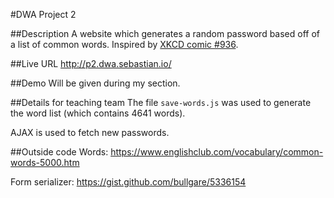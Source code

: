 #DWA Project 2

##Description
A website which generates a random password based off of a list of common words. Inspired by [XKCD comic #936](http://xkcd.com/936/).

##Live URL
<http://p2.dwa.sebastian.io/>

##Demo
Will be given during my section.

##Details for teaching team
The file `save-words.js` was used to generate the word list (which contains 4641 words).

AJAX is used to fetch new passwords.

##Outside code
Words: <https://www.englishclub.com/vocabulary/common-words-5000.htm>

Form serializer: <https://gist.github.com/bullgare/5336154>
